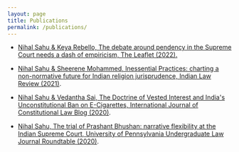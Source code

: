 ```yaml
---
layout: page
title: Publications
permalink: /publications/
---
```

* [Nihal Sahu & Keya Rebello, The debate around pendency in the Supreme Court needs a dash of empiricism, The Leaflet (2022).](https://theleaflet.in/the-debate-around-pendency-in-the-supreme-court-needs-a-dash-of-empiricism/)

* [Nihal Sahu & Sheerene Mohammed, Inessential Practices: charting a non-normative future for Indian religion jurisprudence, Indian Law Review (2021)](https://www.tandfonline.com/doi/abs/10.1080/24730580.2021.1941689). 

* [Nihal Sahu & Vedantha Sai, The Doctrine of Vested Interest and India's Unconstitutional Ban on E-Cigarettes, International Journal of Constitutional Law Blog (2020)](http://www.iconnectblog.com/2020/02/special-undergraduate-series-the-doctrine-of-vested-interest-and-indias-unconstitutional-ban-on-e-cigarettes/).

* [Nihal Sahu, The trial of Prashant Bhushan: narrative flexibility at the Indian Supreme Court, University of Pennsylvania Undergraduate Law Journal Roundtable (2020)](https://www.pulj.org/the-roundtable/the-trial-of-prashant-bhushan-narrative-flexibility-at-the-indian-supreme-court).